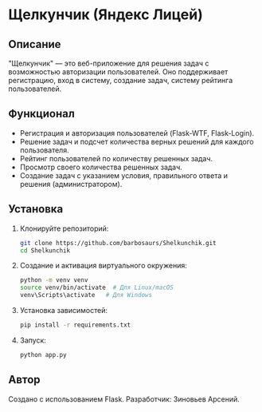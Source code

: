 # Щелкунчик (Яндекс Лицей)

## Описание

"Щелкунчик" — это веб-приложение для решения задач с возможностью авторизации пользователей. Оно поддерживает регистрацию, вход в систему, создание задач, систему рейтинга пользователей.

## Функционал

* Регистрация и авторизация пользователей (Flask-WTF, Flask-Login).
* Решение задач и подсчет количества верных решений для каждого пользователя.
* Рейтинг пользователей по количеству решенных задач.
* Просмотр своего количества решенных задач.
* Создание задач с указанием условия, правильного ответа и решения (администратором).

## Установка

1. Клонируйте репозиторий:

   ```bash
   git clone https://github.com/barbosaurs/Shelkunchik.git
   cd Shelkunchik
   ```

2. Создание и активация виртуального окружения:

   ```bash
   python -m venv venv
   source venv/bin/activate  # Для Linux/macOS
   venv\Scripts\activate   # Для Windows
   ```

3. Установка зависимостей:

   ```bash
   pip install -r requirements.txt
   ```

4. Запуск:

   ```bash
   python app.py
   ```

## Автор

Создано с использованием Flask. Разработчик: Зиновьев Арсений.
